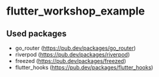 # flutter_workshop_example

## Used packages

- go_router (https://pub.dev/packages/go_router)
- riverpod (https://pub.dev/packages/riverpod)
- freezed (https://pub.dev/packages/freezed)
- flutter_hooks (https://pub.dev/packages/flutter_hooks)